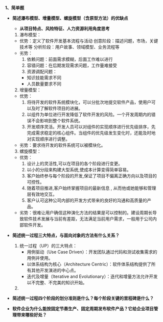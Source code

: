 **1、简单题**

- **简述瀑布模型、增量模型、螺旋模型（含原型方法）的优缺点**

  - **从项目特点、风险特征、人力资源利用角度思考**

  1. 瀑布模型：
    - 优势：定义了软件开发基本流程与活动
      创意阶段：描述问题，市场，关键技术等
      分析阶段：用户故事、领域模型、业务流程等
    - 劣势：
      1. 依赖问题：前面需求模糊，后面工作难以进行
      2. 容错问题：在后期发现需求问题，工作量难接受
      3. 资源调配问题：
      	- 知识技能需求不同
      	- 人员数量要求不同
  2. 增量模型：
  	- 优势：
  		1. 将待开发的软件系统模块化，可以分批次地提交软件产品，使用户可以及时了解软件项目的进展。
  		2. 以组件为单位进行开发降低了软件开发的风险。一个开发周期内的错误不会影响到整个软件系统。
  		3. 开发顺序灵活。开发人员可以对组件的实现顺序进行优先级排序，先完成需求稳定的核心组件。当组件的优先级发生变化时，还能及时地对实现顺序进行调整。
  	- 劣势：要求待开发的软件系统可以被模块化。
  3. 螺旋模型：
  	- 优势：
  		1. 设计上的灵活性,可以在项目的各个阶段进行变更。
  		2. 以小的分段来构建大型系统,使成本计算变得简单容易。
  		3. 客户始终参与每个阶段的开发,保证了项目不偏离正确方向以及项目的可控性。
  		4. 随着项目推进,客户始终掌握项目的最新信息 , 从而他或她能够和管理层有效地交互。
  		5. 客户认可这种公司内部的开发方式带来的良好的沟通和高质量的产品。
  	- 劣势：很难让用户确信这种演化方法的结果是可以控制的。建设周期长导致软件技术发展与当前有差距，无法满足当前用户需求，一般用于公司内部软件开发。

- **简述统一过程三大特点，与面向对象的方法有什么关系？**

	1. 统一过程（UP）的三大特点：
		- 用例驱动（Use Case Driven）：开发团队通过代码和测试收集需求的用例并使用。
		- 以体系结构为核心（Architecture Centric）：软件体系结构提供了所有其他开发演进的中心点。
		- 迭代及增量（Iterative and Evolutionary）：迭代和增量方法允许开发以不完整、不完美的知识开始。
	2. 

- **简述统一过程四个阶段的划分准则是什么？每个阶段关键的里程碑是什么？**

- **软件企业为什么能按固定节奏生产、固定周期发布软件产品？它给企业项目管理带来哪些好处？**
